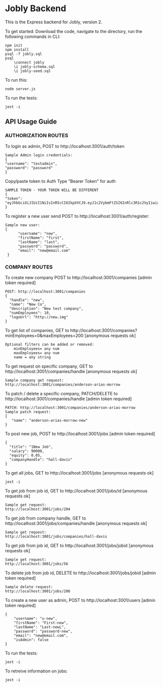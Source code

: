 # Jobly Backend

This is the Express backend for Jobly, version 2.

To get started: 
Download the code, navigate to the directory, run the following commands in CLI:

    npm init
    npm install
    psql -f jobly.sql
    psql
        \connect jobly
        \i jobly-schema.sql
        \i jobly-seed.sql

To run this:

    node server.js
    
To run the tests:

    jest -i

## API Usage Guide

### AUTHORIZATION ROUTES
To login as admin, POST to http://localhost:3001/auth/token

    Sample Admin login credentials:
    {
    "username": "testadmin",
    "password": "password"
    }

Copy/paste token to Auth Type "Bearer Token" for auth

    SAMPLE TOKEN - YOUR TOKEN WILL BE DIFFERENT
    {
	"token": "eyJhbGciOiJIUzI1NiIsInR5cCI6IkpXVCJ9.eyJ1c2VybmFtZSI6InRlc3R1c2VyIiwiaXNBZG1pbiI6ZmFsc2UsImlhdCI6MTY4MDI4MTExOH0.j14bPEoXZf6dBdZq1HmaRfhuxUGtkCa7TaoOFmfYVIo"
    }

To register a new user send POST to http://localhost:3001/auth/register:

    Sample new user:
    {
          "username": "new",
          "firstName": "first",
          "lastName": "last",
          "password": "password",
          "email": "new@email.com"
     }

### COMPANY ROUTES  
To create new company POST to http://localhost:3001/companies
[admin token required]
    
    POST: http://localhost:3001/companies
    {
      "handle": "new",
      "name": "New Co",
      "description": "New test company",
      "numEmployees": 10,
      "logoUrl": "http://new.img"
    }

To get list of companies, GET to http://localhost:3001/companies?minEmployees=0&maxEmployees=200
[anonymous requests ok]

    Optional filters can be added or removed:
        minEmployees= any num
        maxEmployees= any num
        name = any string

To get request on specific company, GET to http://localhost:3001/companies/handle
[anonymous requests ok]

    Sample company get request:
    http://localhost:3001/companies/anderson-arias-morrow

To patch / delete a specific company, PATCH/DELETE to http://localhost:3001/companies/handle
[admin token required]

    PATCH: http://localhost:3001/companies/anderson-arias-morrow
    Sample patch request:
    {
	   "name": "anderson-arias-morrow-new"
    }

To post new job, POST to http://localhost:3001/jobs
[admin token required]

    {
      "title": "1New Job",
      "salary": 90000,
      "equity": 0.05,
      "companyHandle": "hall-davis"
    }
    
To get all jobs, GET to http://localhost:3001/jobs
[anonymous requests ok]

    jest -i

To get job from job id, GET to http://localhost:3001/jobs/id
[anonymous requests ok]

    Sample get request:
    http://localhost:3001/jobs/204

To get job from company handle, GET to http://localhost:3001/jobs/companies/handle
[anonymous requests ok]

    Sample get request:
    http://localhost:3001/jobs/companies/hall-davis

To get job from job id, GET to http://localhost:3001/jobs/jobid
[anonymous requests ok]

    Sample get request:
    http://localhost:3001/jobs/56


To delete job from job id, DELETE to http://localhost:3001/jobs/jobid
[admin token required]

    Sample delete request:
    http://localhost:3001/jobs/206

To create a new user as admin, POST to http://localhost:3001/users
[admin token required]

    {
        "username": "u-new",
        "firstName": "First-new",
        "lastName": "Last-newL",
        "password": "password-new",
        "email": "new@email.com",
        "isAdmin": false
    }

To run the tests:

    jest -i

To retreive information on jobs:

    jest -i
